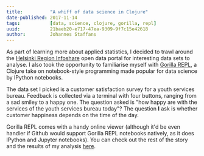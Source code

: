 ```yaml
---
title:          "A whiff of data science in Clojure"
date-published: 2017-11-14
tags:           [data, science, clojure, gorilla, repl]
uuid:           21baeb20-e717-47ea-9309-9f7c15e42618
author:         Johannes Staffans
---
```


As part of learning more about applied statistics, I decided to trawl around
the [Helsinki Region Infoshare](http://www.hri.fi/en/) open data portal for
interesting data sets to analyse. I also took the opportunity to familiarise
myself with [Gorilla REPL](gorilla-repl.org), a  Clojure take on notebook-style
programming made popular for data science by IPython notebooks.

The data set I picked is a customer satisfaction survey for a youth services bureau.
Feedback is collected via a terminal with four buttons, ranging from a sad smiley to 
a happy one. The question asked is "how happy are with the services of the youth services 
bureau today"? The question **I** ask is whether customer happiness depends on the 
time of the day. 

Gorilla REPL comes with a handy online viewer (although it'd be even handier
if Github would support Gorilla REPL notebooks natively, as it does IPython and
Jupyter notebooks). You can check out the rest of the story and the results 
of my analysis [here](http://viewer.gorilla-repl.org/view.html?source=github&user=jstaffans&repo=happy-or-not&path=src/happy_or_not/repl.clj).
